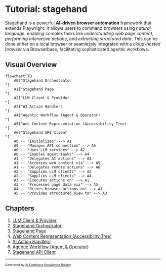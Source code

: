 # Tutorial: stagehand

Stagehand is a powerful **AI-driven browser automation** framework that extends Playwright.
It allows users to command browsers using *natural language*, enabling complex tasks like
*understanding web page content*, *performing interactive actions*, and *extracting structured data*.
This can be done either on a local browser or seamlessly integrated with a *cloud-hosted browser*
via Browserbase, facilitating sophisticated agentic workflows.


## Visual Overview

```mermaid
flowchart TD
    A0["Stagehand Orchestrator
"]
    A1["Stagehand Page
"]
    A2["LLM Client & Provider
"]
    A3["AI Action Handlers
"]
    A4["Agentic Workflow (Agent & Operator)
"]
    A5["Web Content Representation (Accessibility Tree)
"]
    A6["Stagehand API Client
"]
    A0 -- "Initializes" --> A1
    A0 -- "Manages API connection" --> A6
    A0 -- "Uses LLM services" --> A2
    A0 -- "Enables agent tasks" --> A4
    A1 -- "Delegates AI actions" --> A3
    A1 -- "Accesses web content via" --> A5
    A1 -- "Delegates remote actions" --> A6
    A2 -- "Supplies LLM clients" --> A3
    A2 -- "Supplies LLM clients" --> A4
    A3 -- "Executes actions on" --> A1
    A3 -- "Processes page data via" --> A5
    A4 -- "Drives browser actions on" --> A1
    A5 -- "Provides structured view to" --> A3
```

## Chapters

1. [LLM Client & Provider
](01_llm_client___provider_.md)
2. [Stagehand Orchestrator
](02_stagehand_orchestrator_.md)
3. [Stagehand Page
](03_stagehand_page_.md)
4. [Web Content Representation (Accessibility Tree)
](04_web_content_representation__accessibility_tree__.md)
5. [AI Action Handlers
](05_ai_action_handlers_.md)
6. [Agentic Workflow (Agent & Operator)
](06_agentic_workflow__agent___operator__.md)
7. [Stagehand API Client
](07_stagehand_api_client_.md)

---

<sub><sup>Generated by [AI Codebase Knowledge Builder](https://github.com/The-Pocket/Tutorial-Codebase-Knowledge).</sup></sub>